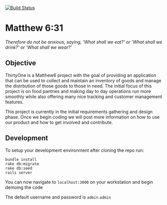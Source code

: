[![Build Status](https://travis-ci.org/matthew6project/thirtyone.svg?branch=master)](https://travis-ci.org/matthew6project/thirtyone)

Matthew 6:31
=====================
<i>Therefore do not be anxious, saying, 'What shall we eat?' or 'What shall we drink?' or 'What shall we wear?'</i>

Objective
---------------------
ThirtyOne is a Matthew6 project with the goal of providing an application that can be used to collect and maintain an inventory of goods and manage the distrbution of those goods to those in need.  The initial focus of this project is on food pantries and making day to day operations run more smoothly while also offering many nice tracking and customer management features.

This project is currently in the initial requirements gathering and design phase.  Once we begin coding we will post more information on how to use our product and how to get involved and contribute.

Development
---------------------
To setup your development environment after cloning the repo run:
```
bundle install
rake db:migrate
rake db:seed
rails server
```

You can now navigate to `localhost:3000` on your workstation and begin demoing the code

The default username and password is `admin` `admin`
